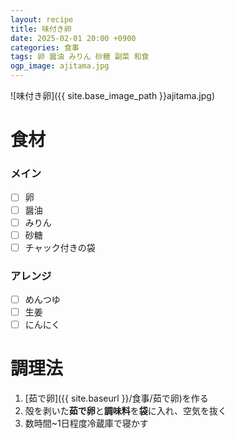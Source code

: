 ```yaml
---
layout: recipe
title: 味付き卵
date: 2025-02-01 20:00 +0900
categories: 食事
tags: 卵 醤油 みりん 砂糖 副菜 和食
ogp_image: ajitama.jpg
---
```

![味付き卵]({{ site.base_image_path }}ajitama.jpg)

# 食材
### メイン
- [ ] 卵
- [ ] 醤油
- [ ] みりん
- [ ] 砂糖
- [ ] チャック付きの袋

### アレンジ
- [ ] めんつゆ
- [ ] 生姜
- [ ] にんにく

# 調理法
1. [茹で卵]({{ site.baseurl }}/食事/茹で卵)を作る
2. 殻を剥いた**茹で卵**と**調味料**を**袋**に入れ、空気を抜く
3. 数時間~1日程度冷蔵庫で寝かす